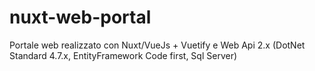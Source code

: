 # nuxt-web-portal
Portale web realizzato con Nuxt/VueJs + Vuetify e Web Api 2.x (DotNet Standard 4.7.x, EntityFramework Code first, Sql Server)
